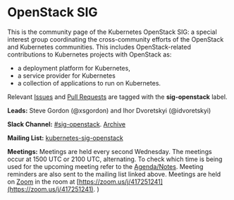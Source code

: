 # OpenStack SIG

This is the community page of the Kubernetes OpenStack SIG: a special
interest group coordinating the cross-community efforts of the OpenStack
and Kubernetes communities. This includes OpenStack-related contributions
to Kubernetes projects with OpenStack as:
* a deployment platform for Kubernetes,
* a service provider for Kubernetes
* a collection of applications to run on Kubernetes.

Relevant [Issues](https://github.com/kubernetes/kubernetes/issues?q=is%3Aopen%20label%3Asig%2Fopenstack%20is%3Aissue)
and [Pull Requests](https://github.com/kubernetes/kubernetes/pulls?q=is%3Aopen%20is%3Apr%20label%3Asig%2Fopenstack)
are tagged with the **sig-openstack** label.

**Leads:** Steve Gordon (@xsgordon) and Ihor Dvoretskyi (@idvoretskyi)

**Slack Channel:** [#sig-openstack](https://kubernetes.slack.com/messages/sig-openstack/).  [Archive](http://kubernetes.slackarchive.io/sig-openstack/)

**Mailing List:** [kubernetes-sig-openstack](https://groups.google.com/forum/#!forum/kubernetes-sig-openstack)

**Meetings:** Meetings are held every second Wednesday. The meetings occur at
1500 UTC or 2100 UTC, alternating. To check which time is being used for the
upcoming meeting refer to the [Agenda/Notes](https://docs.google.com/document/d/1iAQ3LSF_Ky6uZdFtEZPD_8i6HXeFxIeW4XtGcUJtPyU/edit?usp=sharing_eixpa_nl&ts=588b986f).
Meeting reminders are also sent to the mailing list linked above. Meetings are
held on [Zoom](https://zoom.us) in the room at [https://zoom.us/j/417251241](https://zoom.us/j/417251241).
)
